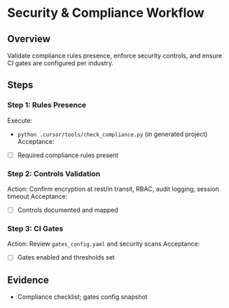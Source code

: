 # Security & Compliance Workflow

## Overview
Validate compliance rules presence, enforce security controls, and ensure CI gates are configured per industry.

## Steps

### Step 1: Rules Presence
Execute:
- `python .cursor/tools/check_compliance.py` (in generated project)
Acceptance:
- [ ] Required compliance rules present

### Step 2: Controls Validation
Action: Confirm encryption at rest/in transit, RBAC, audit logging, session timeout
Acceptance:
- [ ] Controls documented and mapped

### Step 3: CI Gates
Action: Review `gates_config.yaml` and security scans
Acceptance:
- [ ] Gates enabled and thresholds set

## Evidence
- Compliance checklist; gates config snapshot
